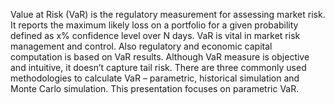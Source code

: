 Value at Risk (VaR) is the regulatory measurement for assessing market risk. It reports the maximum likely loss on a portfolio for a given probability defined as x% confidence level over N days. VaR is vital in market risk management and control. Also regulatory and economic capital computation is based on VaR results. Although VaR measure is objective and intuitive, it doesn’t capture tail risk. There are three commonly used methodologies to calculate VaR – parametric, historical simulation and Monte Carlo simulation. This presentation focuses on parametric VaR.  
